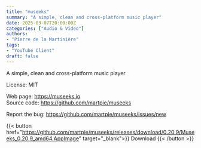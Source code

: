 ```yaml
---
title: "museeks"
summary: "A simple, clean and cross-platform music player"
date: 2025-03-07T20:00:00Z
categories: ["Audio & Video"]
authors:
- "Pierre de la Martinière"
tags: 
- "YouTube Client"
draft: false
---
```


A simple, clean and cross-platform music player

License: MIT

Web page: <https://museeks.io>  
Source code: <https://github.com/martpie/museeks>

Report the bug: <https://github.com/martpie/museeks/issues/new>  

{{< button href="https://github.com/martpie/museeks/releases/download/0.20.9/Museeks_0.20.9_amd64.AppImage" target="_blank">}}
Download
{{< /button >}}